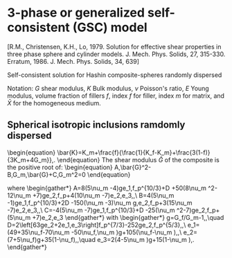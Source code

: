 # 3-phase or generalized self-consistent (GSC) model 
[R.M., Christensen, K.H., Lo, 1979. Solution for effective shear properties in three phase sphere and cylinder models. J. Mech. Phys. Solids, 27, 315-330. Erratum, 1986. J. Mech. Phys. Solids, 34, 639]

Self-consistent solution for Hashin composite-spheres randomly dispersed

Notation:
$G$ shear modulus, 
$K$ Bulk modulus, 
$\nu$ Poisson's ratio, 
$E$ Young modulus, 
volume fraction of fillers $f$,
index $f$ for filler, index $m$ for matrix, and $\bar{X}$ for the homogeneous medium.
## Spherical isotropic inclusions ramdomly dispersed
\begin{equation}
\bar{K}=K_m+\frac{f}{\frac{1}{K_f-K_m}+\frac{3(1-f)}{3K_m+4G_m}}\,.
\end{equation}
The shear modulus $\bar{G}$ of the composite is the positive root of:
\begin{equation}
A\,\bar{G}^2-B\,G_m\,\bar{G}+C\,G_m^2=0
\end{equation}

where
\begin{gather*}
A=8(5\nu_m -4)ge_1\,f_p^{10/3}+D
+50(8\nu_m ^2-12\nu_m +7)ge_2\,f_p+4(10\nu_m -7)e_2\,e_3\,,\\
B=4(5\nu_m -1)ge_1\,f_p^{10/3}+2D
-150(\nu_m -3)\nu_m g\,e_2\,f_p+3(15\nu_m -7)e_2\,e_3\,,\\
C=-4(5\nu_m -7)ge_1\,f_p^{10/3}+D
-25(\nu_m ^2-7)ge_2\,f_p+(5\nu_m +7)e_2\,e_3
\end{gather*}
with
\begin{gather*}
g=G_f/G_m-1\,,\quad
D=2\left[63ge_2+2e_1\,e_3\right]f_p^{7/3}-252ge_2\,f_p^{5/3}\,,\\
e_1=(49+35\nu_f-70\nu_m -50\nu_f\,\nu_m )g+105(\nu_f-\nu_m )\,,\\
e_2=(7+5\nu_f)g+35(1-\nu_f)\,,\quad
e_3=2(4-5\nu_m )g+15(1-\nu_m )\,.
\end{gather*}
